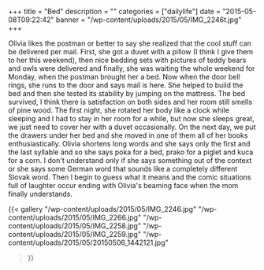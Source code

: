 +++
title = "Bed"
description = ""
categories = ["dailylife"]
date = "2015-05-08T09:22:42"
banner = "/wp-content/uploads/2015/05/IMG_2246t.jpg"
+++

Olivia likes the postman or better to say she realized that the cool stuff can be delivered per mail. First, she got a duvet with a pillow (I think I give them to her this
weekend), then nice bedding sets with pictures of teddy bears and owls were delivered and finally,
she was waiting the whole weekend for Monday, when the postman brought her a bed. Now when the door
bell rings, she runs to the door and says mail is here. She helped to build the bed and then she
tested its stability by jumping on the mattress. The bed survived, I think there is satisfaction on
both sides and her room still smells of pine wood. The first night, she rotated her body like a
clock while sleeping and I had to stay in her room for a while, but now she sleeps great, we just
need to cover her with a duvet occasionally. On the next day, we put the drawers under her bed and
she moved in one of them all of her books enthusiastically. Olivia shortens long words and she says
only the first and the last syllable and so she says poka for a bed, prako for a piglet and kuca
for a corn. I don't understand only if she says something out of the context or she says some
German word that sounds like a completely different Slovak word. Then I begin to guess what it
means and the comic situations full of laughter occur ending with Olivia's beaming face when the
mom finally understands.

{{< gallery
    "/wp-content/uploads/2015/05/IMG_2246.jpg"
    "/wp-content/uploads/2015/05/IMG_2266.jpg"
    "/wp-content/uploads/2015/05/IMG_2258.jpg"
    "/wp-content/uploads/2015/05/IMG_2259.jpg"
    "/wp-content/uploads/2015/05/20150506_1442121.jpg"
>}}
